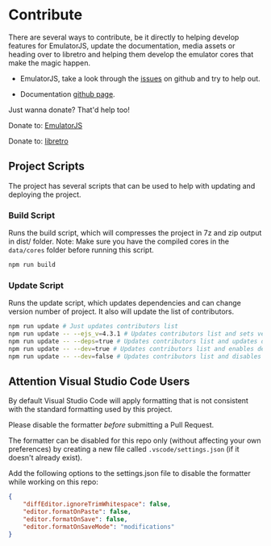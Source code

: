 # Contribute

There are several ways to contribute, be it directly to helping develop features for EmulatorJS, update the documentation, media assets or heading over to libretro and helping them develop the emulator cores that make the magic happen.

- EmulatorJS, take a look through the [issues](https://github.com/EmulatorJS/EmulatorJS/issues) on github and try to help out.

- Documentation [github page](https://github.com/EmulatorJS/emulatorjs.org).

Just wanna donate? That'd help too!

Donate to: [EmulatorJS](https://www.patreon.com/EmulatorJS)

Donate to: [libretro](https://retroarch.com/index.php?page=donate)

## Project Scripts

The project has several scripts that can be used to help with updating and deploying the project.

### Build Script

Runs the build script, which will compresses the project in 7z and zip output in dist/ folder. Note: Make sure you have the compiled cores in the `data/cores` folder before running this script.

```bash
npm run build
```

### Update Script

Runs the update script, which updates dependencies and can change version number of project. It also will update the list of contributors.

```bash
npm run update # Just updates contributors list
npm run update -- --ejs_v=4.3.1 # Updates contributors list and sets version to 4.3.1
npm run update -- --deps=true # Updates contributors list and updates dependencies
npm run update -- --dev=true # Updates contributors list and enables dev mode
npm run update -- --dev=false # Updates contributors list and disables dev mode
```

## Attention Visual Studio Code Users

By default Visual Studio Code will apply formatting that is not consistent with the standard formatting used by this project.

Please disable the formatter *before* submitting a Pull Request.

The formatter can be disabled for this repo only (without affecting your own preferences) by creating a new file called `.vscode/settings.json` (if it doesn't already exist).

Add the following options to the settings.json file to disable the formatter while working on this repo:
```json
{
    "diffEditor.ignoreTrimWhitespace": false,
    "editor.formatOnPaste": false,
    "editor.formatOnSave": false,
    "editor.formatOnSaveMode": "modifications"
}
```

